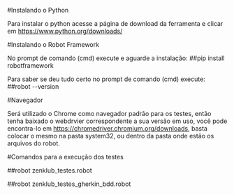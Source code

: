#Instalando o Python

Para instalar o python acesse a página de download da ferramenta e clicar em https://www.python.org/downloads/

#Instalando o Robot Framework

No prompt de comando (cmd) execute e aguarde a instalação:
    ##pip install robotframework

Para saber se deu tudo certo no prompt de comando (cmd) execute:
    ##robot --version

#Navegador

Será utilizado o Chrome como navegador padrão para os testes, então tenha baixado o webdrvier correspondente a sua versão em uso, você pode encontra-lo em https://chromedriver.chromium.org/downloads, basta colocar o mesmo na pasta system32, ou dentro da pasta onde estão os arquivos do robot.

#Comandos para a execução dos testes

   ##robot zenklub_testes.robot 

   ##robot zenklub_testes_gherkin_bdd.robot